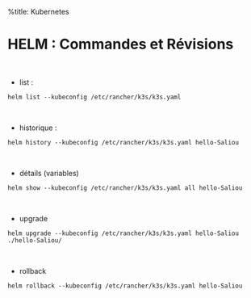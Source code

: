 %title: Kubernetes 

# HELM : Commandes et Révisions


<br>

* list :

```
helm list --kubeconfig /etc/rancher/k3s/k3s.yaml
```

<br>

* historique :

```
helm history --kubeconfig /etc/rancher/k3s/k3s.yaml hello-Saliou
```

<br>

* détails (variables)

```
helm show --kubeconfig /etc/rancher/k3s/k3s.yaml all hello-Saliou
```

<br>

* upgrade

```
helm upgrade --kubeconfig /etc/rancher/k3s/k3s.yaml hello-Saliou ./hello-Saliou/
```

<br>

* rollback

```
helm rollback --kubeconfig /etc/rancher/k3s/k3s.yaml hello-Saliou
```

